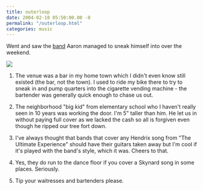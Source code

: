 ```yaml
---
title: outerloop
date: 2004-02-18 05:50:00.00 -8
permalink: "/outerloop.html"
categories: music
---
```

Went and saw the [band](http://outerloop.tv/) Aaron managed to sneak himself into over the weekend.

![](/images/outerloop.jpg)

  1. The venue was a bar in my home town which I didn't even know still existed (the bar, not the town). I used to ride my bike there to try to sneak in and pump quarters into the cigarette vending machine - the bartender was generally quick enough to chase us out.

  2. The neighborhood "big kid" from elementary school who I haven't really seen in 10 years was working the door. I'm 5" taller than him. He let us in without paying full cover as we lacked the cash so all is forgiven even though he ripped our tree fort down.

  3. I've always thought that bands that cover any Hendrix song from "The Ultimate Experience" should have their guitars taken away but I'm cool if it's played with the band's style, which it was. Cheers to that.

  4. Yes, they do run to the dance floor if you cover a Skynard song in some places. Seriously.

  5. Tip your waitresses and bartenders please.
